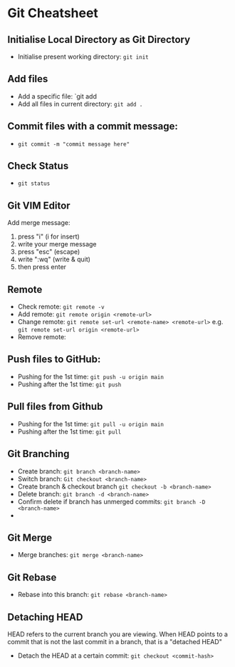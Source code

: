 # Git Cheatsheet

## Initialise Local Directory as Git Directory

- Initialise present working directory: `git init`

## Add files

- Add a specific file: `git add <file-name>
- Add all files in current directory: `git add .`

## Commit files with a commit message:

- `git commit -m "commit message here"`

## Check Status

- `git status`

## Git VIM Editor

Add merge message:

1. press "i" (i for insert)
2. write your merge message
3. press "esc" (escape)
4. write ":wq" (write & quit)
5. then press enter

## Remote

- Check remote: `git remote -v`
- Add remote: `git remote origin <remote-url>`
- Change remote: `git remote set-url <remote-name> <remote-url>`
  e.g. `git remote set-url origin <remote-url>`
- Remove remote:

## Push files to GitHub:

- Pushing for the 1st time: `git push -u origin main`
- Pushing after the 1st time: `git push`

## Pull files from Github

- Pushing for the 1st time: `git pull -u origin main`
- Pushing after the 1st time: `git pull`

## Git Branching

- Create branch: `git branch <branch-name>`
- Switch branch: `Git checkout <branch-name>`
- Create branch & checkout branch `git checkout -b <branch-name>`
- Delete branch: `git branch -d <branch-name>`
- Confirm delete if branch has unmerged commits: `git branch -D <branch-name>`
-

## Git Merge

- Merge branches: `git merge <branch-name>`

## Git Rebase

- Rebase into this branch: `git rebase <branch-name>`

## Detaching HEAD

HEAD refers to the current branch you are viewing.
When HEAD points to a commit that is not the last commit in a branch, that is a "detached HEAD"

- Detach the HEAD at a certain commit: `git checkout <commit-hash>`
